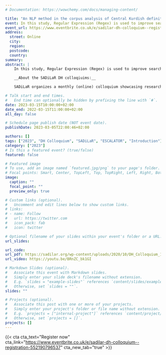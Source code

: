 ```yaml
---
# Documentation: https://wowchemy.com/docs/managing-content/

title: "An NLP method in the corpus analysis of Central Kurdish definiteness marker"
event: In this study, Regular Expression (Regex) is used to improve searching techniques in Natural Language Processing (NLP).
event_url: https://www.eventbrite.co.uk/e/sadilar-dh-colloquium--registration-552190796537
address:
  street: Online
  city:
  region:
  postcode:
  country:
summary: 
abstract: |
    In this study, Regular Expression (Regex) is used to improve searching techniques in Natural Language Processing (NLP). Regex is a string of text in which a user is allowed to create patterns which can be useful for text matching, locating, and managing. The aim was to raise the performance of NLP for response generation, i.e., Natural Language Generation (NLG). The analysis and the performance based on Regex shows that this method is very useful especially by providing a large number of patterns for matching. Patterns which include definite markers in Kurdish have many forms and our analysis shows that Regex is very useful to identify and detect them. Our findings indicate that Regex seem to be efficient enough to extract relevant response in Kurdish free speech data. For example, using Regex was helpful by reducing stemming and match all type of searches which look like similar.

    __About the SADiLaR DH colloqiuims:__

    SADiLaR organizes a monthly (online) colloquium showcasing research related to digital humanities. Each month a speaker will present their work in the area of digital humanities.

# Talk start and end times.
#   End time can optionally be hidden by prefixing the line with `#`.
date: 2023-03-15T10:00:00+02:00
date_end: 2022-03-15T11:00:00+02:00
all_day: false

# Schedule page publish date (NOT event date).
publishDate: 2023-03-05T22:00:46+02:00

authors: []
tags: ["2023", "DH Colloquium", "SADiLaR", "ESCALATOR", "Introduction"]
category: ["2023"]
# Is this a featured event? (true/false)
featured: false

# Featured image
# To use, add an image named `featured.jpg/png` to your page's folder. 
# Focal points: Smart, Center, TopLeft, Top, TopRight, Left, Right, BottomLeft, Bottom, BottomRight.
image:
  caption: ""
  focal_point: ""
  preview_only: true

# Custom links (optional).
#   Uncomment and edit lines below to show custom links.
# links:
# - name: Follow
#   url: https://twitter.com
#   icon_pack: fab
#   icon: twitter

# Optional filename of your slides within your event's folder or a URL.
url_slides:

url_code:
url_pdf: https://sadilar.org/wp-content/uploads/2020/10/DH_Colloquium_15Mar2023.pdf
url_video: https://youtu.be/BRnZC_bk1GI

# Markdown Slides (optional).
#   Associate this event with Markdown slides.
#   Simply enter your slide deck's filename without extension.
#   E.g. `slides = "example-slides"` references `content/slides/example-slides.md`.
#   Otherwise, set `slides = ""`.
slides: ""

# Projects (optional).
#   Associate this post with one or more of your projects.
#   Simply enter your project's folder or file name without extension.
#   E.g. `projects = ["internal-project"]` references `content/project/deep-learning/index.md`.
#   Otherwise, set `projects = []`.
projects: []
---
```


{{< cta cta_text="Register now" cta_link="https://www.eventbrite.co.uk/e/sadilar-dh-colloquium--registration-552190796537" cta_new_tab="true" >}}

